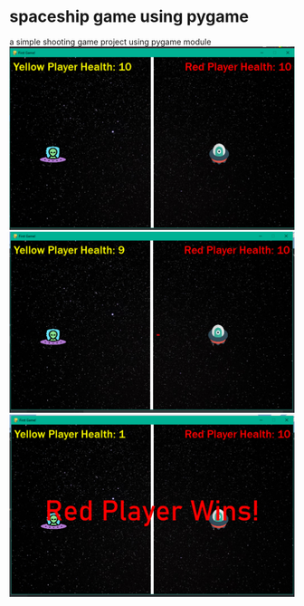 # spaceship game using pygame

a simple shooting game project using pygame module
![image info](Visuals/image.png)
![image info](Visuals/image(1).png)
![image info](Visuals/image(2).png)

